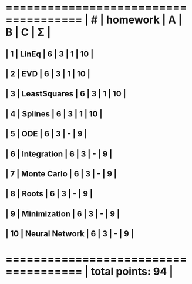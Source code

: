  =====================================
| #  | homework      | A | B | C | Σ |
 =====================================
| 1  | LinEq          | 6 | 3 | 1 | 10 |
----------------------------------------
| 2  | EVD            | 6 | 3 | 1 | 10 |
----------------------------------------
| 3  | LeastSquares   | 6 | 3 | 1 | 10 |
----------------------------------------
| 4  | Splines        | 6 | 3 | 1 | 10 |
----------------------------------------
| 5  | ODE            | 6 | 3 | - | 9  |
----------------------------------------
| 6  | Integration    | 6 | 3 | - | 9  |
----------------------------------------
| 7  | Monte Carlo    | 6 | 3 | - | 9  |
----------------------------------------
| 8  | Roots          | 6 | 3 | - | 9  |
----------------------------------------
| 9  | Minimization   | 6 | 3 | - | 9  |
----------------------------------------
| 10 | Neural Network | 6 | 3 | - | 9  |
----------------------------------------
 =====================================
|                    total points: 94 |
 =====================================
